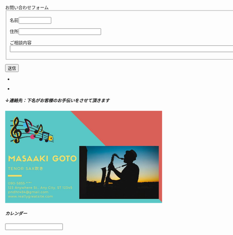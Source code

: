 
<!DOCTYPE html>
<html lang="ja">

<head>

  <meta charset="UTF-8">
  <meta name="viewport" content="width=device-width, initial-scale=1.0, maximum-scale=1.0, minimum-scale=1.0">
  <title>Portforio_practice_jquery</title>
  <link rel="stylesheet" href="vegas.min.css" />
  <script
  src="https://code.jquery.com/jquery-3.5.1.js"
  integrity="sha256-QWo7LDvxbWT2tbbQ97B53yJnYU3WhH/C8ycbRAkjPDc="
  crossorigin="anonymous"></script>
 
  <link href="style111.css" rel="stylesheet">

  <script type="text/javascript" src="vegas.min.js"> </script>
  <script type="text/javascript" src="function.js"></script> 

  <link rel="stylesheet" href="css/animate.min.css" />
  <script type="text/javascript" src="animatedModal.min.js"> </script>

  <link rel="stylesheet" href="https://use.fontawesome.com/releases/v5.1.0/css/all.css" integrity="sha384-lKuwvrZot6UHsBSfcMvOkWwlCMgc0TaWr+30HWe3a4ltaBwTZhyTEggF5tJv8tbt" crossorigin="anonymous">
   
   <link rel="stylesheet" href="https://stackpath.bootstrapcdn.com/font-awesome/4.7.0/css/font-awesome.min.css">
   


  <style>
    @media (min-width: 360px) {
    #vegas {
      padding:0px;
      width: 1200px;
      height: 900px;
    }}
    @media (max-width: 360px) {
    #vegas {
      padding:0px;
      width: 350px;
      height: 350px;
    }}

    #btn-close-modal {
      width: 100%;
      text-align: center;
      cursor: pointer;
      color: #fff;
    }
    
   </style>


<script type="text/javascript>
$(function(){
  $('.menu-btn').on('click', function(){
    $('.menu').toggleClass('is-active');
  });
}());
</script>

</head>

<body>



  <div class="body1">
    <header class="header">
      <div class="content-wrapper header-nav">
      <h1><i class="fas fa-frog fa-spin"></i>週末副業社</h1>
        <nav>
          <ul>
            <li><a href="#">トップページ</a></li>
            <li><a href="#">会社概要</a></li>
            <li><a href="#">事業内容</a></li>
            <li><a href="#">採用情報</a></li>
            <li><a href="#">お問い合わせ</a></li>
          </ul>
        </nav>
      </div>
    </header>
    </div>
    
  <div class="menu-btn">
      <i class="fa fa-bars" aria-hidden="true"></i>
    </div>
    <div class="menu">
      <div class="menu__item">トップページ</div>
      <div class="menu__item">会社概要</div>
      <div class="menu__item">事業内容</div>
      <div class="menu__item">採用情報</div>
    </div>

  <div id="vegas">
    <div class="example">
        <p>当ホームページにお越しいただき<br>
         まことにありがとうございます</p>	
    </div>
  </div>

  <h2>
    <div class="translate">
    <p class="border-bottom">
      <i class="fas fa-kiwi-bird fa-2x faa-wrench "></i>海外旅行好きなサイト</p></div>
    </h2>

    <div class="wrap" >
    <div class="box28-1" >
    <span class="box-title-1">アクティビティ</span>
    
    <div class="content1">  
    <img src="vegas_sample01.jpg" style="clip-path:  polygon(20% 0%, 100% 0%,100% 100%, 0% 100%);">
    </div>
   <div class="content2">  
    <p>アラブストリートには、ファッション雑貨店や飲食店がずらり。２時間もあれば回れるコンパクトなエリアです。アラビア絨毯や籐かご、ソケット帽子などのムスリムの生活必需品や、エキゾチックな香りのお土産がたくさん見つかるでしょう。MRTブギス駅から徒歩圏内なので道に迷う心配はありません。
   </p>
   </div>
  </div>
</div>

@media (min-width: 360px) {
<div class="wrap-pc" >
  <div class="box28-2-pc">
    <span class="box-title-2-pc">ショッピング</span>
   
   <div class="content2">  
    <p>チャイナタウン駅から直通のアーケード街がパゴダストリート。雑貨店がひしめきあうメインストリートです。古くからの老舗レストランや最新雑貨ショップまで、新旧入り混じったチャイナタウンをくまなく散策してみましょう。きっとお気に入り点が見付かるハズ？
    </p>
  </div>
   <div class="content1">  
    <img src="vegas_sample02.jpg" style="clip-path:  polygon(20% 0%, 100% 0%,100% 100%, 0% 100%);">
   </div>
  </div>
</div>
}

@media (max-width: 360px) {
<div class="wrap-sp" >
    <div class="box28-2-sp" >
    <span class="box-title-2-sp">ショッピング</span>
    
    <div class="content1">  
    <img src="vegas_sample02.jpg" style="clip-path:  polygon(20% 0%, 100% 0%,100% 100%, 0% 100%);">
    </div>
   <div class="content2">  
    <p>チャイナタウン駅から直通のアーケード街がパゴダストリート。雑貨店がひしめきあうメインストリートです。古くからの老舗レストランや最新雑貨ショップまで、新旧入り混じったチャイナタウンをくまなく散策してみましょう。きっとお気に入り点が見付かるハズ？
    </p>
   </div>
  </div>
</div>
}




<div class="wrap" >
  <div class="box28-3">
    <span class="box-title-3">食べ歩き</span>
    
   <div class="content1">  
    <img src="vegas_sample03.jpg" style="clip-path:  polygon(20% 0%, 100% 0%,100% 100%, 0% 100%);">
    </div>
   <div class="content2">  
    <p>「ハイナンチキンライス（海南鶏飯）」は、シンガポールグルメの代表格と言っても過言ではありません。鶏の脂で炒めた白米を、同じく鶏からとったスープで調理したご飯に、茹でた鶏肉が添えられたもの。あっさりとした旨味が日本人の口にもよく合います。
   </p>
   </div>
</div>
</div>

<div>
<!--Call your modal-->
<ul>
  <h4>コーディングツール</h4>
  <li>
    <a id="demo01" href="#animatedModal" >WORKS</a>
    </li>
</ul>
</div>

<!--DEMO01-->
<div id="animatedModal">
  <!--THIS IS IMPORTANT! to close the modal, the class name has to match the name given on the ID -->
  <div  id="btn-close-modal" class="close-animatedModal"> 
      CLOSE MODAL
  </div>
 

  <div class="content1">
      <!--Your modal content goes here-->
      <img src="html_css.jpg"  alt="" >
      <img src="js.jpg" alt=""  >
  </div>
</div>

<script>

  //demo 01
  $("#demo01").animatedModal();

  //demo 02
  $("#demo02").animatedModal({
      animatedIn:'lightSpeedIn',
      animatedOut:'bounceOutDown',
      color:'#3498db',
      // Callbacks
      beforeOpen: function() {
          console.log("The animation was called");
      },           
      afterOpen: function() {
          console.log("The animation is completed");
      }, 
      beforeClose: function() {
          console.log("The animation was called");
      }, 
      afterClose: function() {
          console.log("The animation is completed");
      }
  });

</script>
  

<div class="box27">
  <span class="box-title">お問い合わせフォーム</span>

<form method="post" action="sample.cgi">
      <fieldset>
          <p>名前<input type="text" name="name1" size="10"></p>
          <p>住所<input type="text" name="address1" size="30"></p>
          <p>ご相談内容<input type="text" name="address1" size="100"></p>
      </fieldset>
           <p><input type="submit" value="送信"></p>
  </form>
</div>
</body>


<footer>
  
  <!-- 背景を正方形で白抜き -->
  <div class="wrap-a" >
  <ul class="pattern-02 square"　>
      <li >
        <div class="content1-a">
          <a href="#" class="icon-wrap icon-wrap-facebook">
              <i class="fab fa-facebook fa-3x"></i>
          </a>
        </div>
        <div class="content2-a">
          <a href="#" class="icon-wrap icon-wrap-twitter">
            <i class="fab fa-twitter fa-3x"></i>
          </a>
        </div>
        <div class="content3-a">
          <a href="#" class="icon-wrap icon-wrap-line">
            <i class="fab fa-line fa-3x"></i>
          </a>
        </div>
      </li>
<li>
</ul>
</div>

<h5>↓連絡先：下名がお客様のお手伝いをさせて頂きます</h5>
<div class="wrap-a" `**clearfix**`>
       <div class="content4-a">
        <img src="4.jpg">
      </div>
</div>

<div>
<h5>カレンダー</h5>
<input type="text" id="datepicker">
</div>


</footer>
</html>
